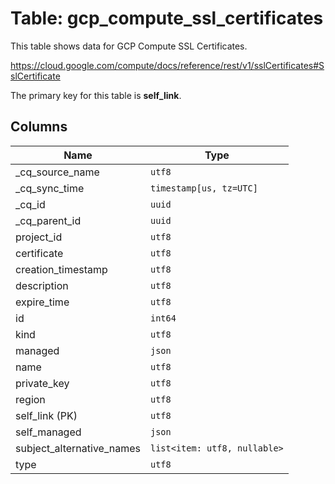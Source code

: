 # Table: gcp_compute_ssl_certificates

This table shows data for GCP Compute SSL Certificates.

https://cloud.google.com/compute/docs/reference/rest/v1/sslCertificates#SslCertificate

The primary key for this table is **self_link**.

## Columns

| Name          | Type          |
| ------------- | ------------- |
|_cq_source_name|`utf8`|
|_cq_sync_time|`timestamp[us, tz=UTC]`|
|_cq_id|`uuid`|
|_cq_parent_id|`uuid`|
|project_id|`utf8`|
|certificate|`utf8`|
|creation_timestamp|`utf8`|
|description|`utf8`|
|expire_time|`utf8`|
|id|`int64`|
|kind|`utf8`|
|managed|`json`|
|name|`utf8`|
|private_key|`utf8`|
|region|`utf8`|
|self_link (PK)|`utf8`|
|self_managed|`json`|
|subject_alternative_names|`list<item: utf8, nullable>`|
|type|`utf8`|